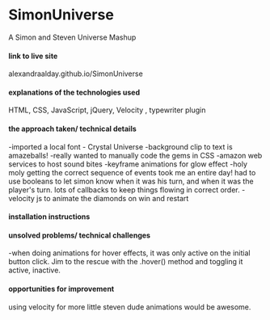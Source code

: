 # SimonUniverse
A Simon and Steven Universe Mashup
#### link to live site
alexandraalday.github.io/SimonUniverse

#### explanations of the technologies used
HTML, CSS, JavaScript, jQuery, Velocity , typewriter plugin


#### the approach taken/ technical details
-imported a local font - Crystal Universe
-background clip to text is amazeballs!
-really wanted to manually code the gems in CSS
-amazon web services to host sound bites
-keyframe animations for glow effect
-holy moly getting the correct sequence of events took me an entire day! had to use booleans to let simon know when it was his turn, and when it was the player's turn. lots of callbacks to keep things flowing in correct order.
-velocity js to animate the diamonds on win and restart 


#### installation instructions



#### unsolved problems/ technical challenges
-when doing animations for hover effects, it was only active on the initial button click. Jim to the rescue with the .hover() method and toggling it active, inactive. 


#### opportunities for improvement
using velocity for more little steven dude animations would be awesome. 


